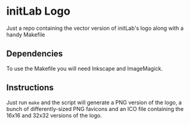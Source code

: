 initLab Logo
============

Just a repo containing the vector version of initLab's logo along with a handy
Makefile

Dependencies
------------

To use the Makefile you will need Inkscape and ImageMagick.

Instructions
------------

Just run `make` and the script will generate a PNG version of the logo, a bunch
of differently-sized PNG favicons and an ICO file containing the 16x16 and 32x32
versions of the logo.